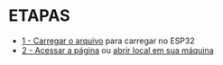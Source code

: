 # ETAPAS

* [1 - Carregar o arquivo](CarEsp32BLESensoresVelocidade/CarEsp32BLESensoresVelocidade.ino) para carregar no ESP32
* [2 - Acessar a página](https://aqmoreira.github.io/SeriesCarEsp32/BLECARESP32/SensoresVelocidade/caresp32sensoresVelocidade.html)
  ou [abrir local em sua máquina]( caresp32sensoresVelocidade.html)
